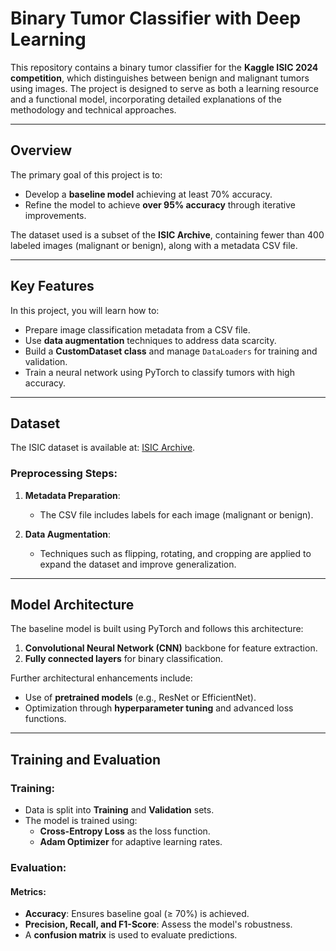 # Binary Tumor Classifier with Deep Learning

This repository contains a binary tumor classifier for the **Kaggle ISIC 2024 competition**, which distinguishes between benign and malignant tumors using images. The project is designed to serve as both a learning resource and a functional model, incorporating detailed explanations of the methodology and technical approaches.

---

## Overview

The primary goal of this project is to:

- Develop a **baseline model** achieving at least 70% accuracy.
- Refine the model to achieve **over 95% accuracy** through iterative improvements.

The dataset used is a subset of the **ISIC Archive**, containing fewer than 400 labeled images (malignant or benign), along with a metadata CSV file.

---

## Key Features

In this project, you will learn how to:

- Prepare image classification metadata from a CSV file.
- Use **data augmentation** techniques to address data scarcity.
- Build a **CustomDataset class** and manage `DataLoaders` for training and validation.
- Train a neural network using PyTorch to classify tumors with high accuracy.

---

## Dataset

The ISIC dataset is available at: [ISIC Archive](https://challenge.isic-archive.com/data/).

### Preprocessing Steps:

1. **Metadata Preparation**:
   - The CSV file includes labels for each image (malignant or benign).

2. **Data Augmentation**:
   - Techniques such as flipping, rotating, and cropping are applied to expand the dataset and improve generalization.

---

## Model Architecture

The baseline model is built using PyTorch and follows this architecture:

1. **Convolutional Neural Network (CNN)** backbone for feature extraction.
2. **Fully connected layers** for binary classification.

Further architectural enhancements include:

- Use of **pretrained models** (e.g., ResNet or EfficientNet).
- Optimization through **hyperparameter tuning** and advanced loss functions.

---

## Training and Evaluation

### Training:
- Data is split into **Training** and **Validation** sets.
- The model is trained using:
  - **Cross-Entropy Loss** as the loss function.
  - **Adam Optimizer** for adaptive learning rates.

### Evaluation:

#### Metrics:
- **Accuracy**: Ensures baseline goal (≥ 70%) is achieved.
- **Precision, Recall, and F1-Score**: Assess the model's robustness.
- A **confusion matrix** is used to evaluate predictions.
